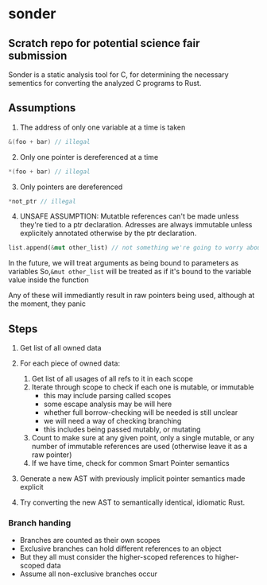 # sonder

## Scratch repo for potential science fair submission

Sonder is a static analysis tool for C, for determining the necessary sementics for converting the analyzed C programs to Rust.

## Assumptions

1. The address of only one variable at a time is taken

```c
&(foo + bar) // illegal
```

2. Only one pointer is dereferenced at a time

```c
*(foo + bar) // illegal
```

3. Only pointers are dereferenced

```c
*not_ptr // illegal
```

4. UNSAFE ASSUMPTION: Mutatble references can't be made unless they're tied to a ptr declaration.
   Adresses are always immutable unless explicitely annotated otherwise by the ptr declaration.

```rust
list.append(&mut other_list) // not something we're going to worry about for now
```

In the future, we will treat arguments as being bound to parameters as variables
So,`&mut other_list` will be treated as if it's bound to the variable value inside the function

Any of these will immediantly result in raw pointers being used, although at the moment, they panic

## Steps

1. Get list of all owned data
2. For each piece of owned data:

   1. Get list of all usages of all refs to it in each scope
   2. Iterate through scope to check if each one is mutable, or immutable
      - this may include parsing called scopes
      - some escape analysis may be will here
      - whether full borrow-checking will be needed is still unclear
      - we will need a way of checking branching
      - this includes being passed mutably, or mutating
   3. Count to make sure at any given point, only a single mutable, or any number of immutable references are used (otherwise leave it as a raw pointer)
   4. If we have time, check for common Smart Pointer semantics

3. Generate a new AST with previously implicit pointer semantics made explicit
4. Try converting the new AST to semantically identical, idiomatic Rust.

### Branch handing

- Branches are counted as their own scopes
- Exclusive branches can hold different references to an object
- But they all must consider the higher-scoped references to higher-scoped data
- Assume all non-exclusive branches occur
